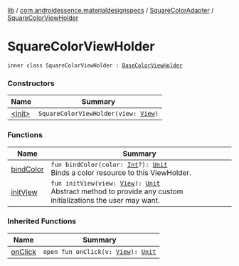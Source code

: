 [lib](../../../index.md) / [com.androidessence.materialdesignspecs](../../index.md) / [SquareColorAdapter](../index.md) / [SquareColorViewHolder](./index.md)

# SquareColorViewHolder

`inner class SquareColorViewHolder : `[`BaseColorViewHolder`](../../-base-color-adapter/-base-color-view-holder/index.md)

### Constructors

| Name | Summary |
|---|---|
| [&lt;init&gt;](-init-.md) | `SquareColorViewHolder(view: `[`View`](https://developer.android.com/reference/android/view/View.html)`)` |

### Functions

| Name | Summary |
|---|---|
| [bindColor](bind-color.md) | `fun bindColor(color: `[`Int`](https://kotlinlang.org/api/latest/jvm/stdlib/kotlin/-int/index.html)`?): `[`Unit`](https://kotlinlang.org/api/latest/jvm/stdlib/kotlin/-unit/index.html)<br>Binds a color resource to this ViewHolder. |
| [initView](init-view.md) | `fun initView(view: `[`View`](https://developer.android.com/reference/android/view/View.html)`): `[`Unit`](https://kotlinlang.org/api/latest/jvm/stdlib/kotlin/-unit/index.html)<br>Abstract method to provide any custom initializations the user may want. |

### Inherited Functions

| Name | Summary |
|---|---|
| [onClick](../../-base-color-adapter/-base-color-view-holder/on-click.md) | `open fun onClick(v: `[`View`](https://developer.android.com/reference/android/view/View.html)`): `[`Unit`](https://kotlinlang.org/api/latest/jvm/stdlib/kotlin/-unit/index.html) |
